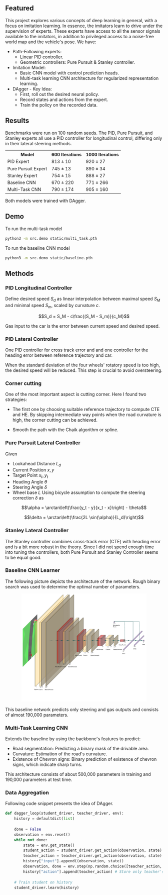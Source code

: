 ## Featured

This project explores various concepts of deep learning in general, with a focus on imitation learning. In essence, the imitators learn to drive under the supervision of experts. These experts have access to all the sensor signals available to the imitators, in addition to privileged access to a noise-free world map and the vehicle's pose. We have:
- Path-Following experts:
  - Linear PID controller.
  - Geometric controllers: Pure Pursuit & Stanley controller.
- Imitation Model:
  - Basic CNN model with control prediction heads.
  - Multi-task learning CNN architecture for regularized representation learning.
- DAgger - Key Idea:
  - First, roll out the desired neural policy.
  - Record states and actions from the expert.
  - Train the policy on the recorded data.

## Results

Benchmarks were run on 100 random seeds. The PID, Pure Pursuit, and Stanley experts all use a PID controller for longitudinal control, differing only in their lateral steering methods.

<table align="center">
    <tr>
        <th>Model</th>
        <th>600 Iterations</th>
        <th>1000 Iterations</th>
    </tr>
    <tr>
        <td>PID Expert</td>
        <td>813 &plusmn; 10</td>
        <td>920 &plusmn; 27</td>
    </tr>
    <tr>
        <td>Pure Pursuit Expert</td>
        <td>745 &plusmn; 13</td>
        <td>890 &plusmn; 34</td>
    </tr>
    <tr>
        <td>Stanley Expert</td>
        <td>754 &plusmn; 15</td>
        <td>888 &plusmn; 27</td>
    </tr>
    <tr>
        <td>Baseline CNN</td>
        <td>670 &plusmn; 220</td>
        <td>771 &plusmn; 266</td>
    </tr>
    <tr>
        <td>Multi-Task CNN</td>
        <td>790 &plusmn; 174</td>
        <td>905 &plusmn; 160</td>
    </tr>
</table>

Both models were trained with DAgger.

## Demo

To run the multi-task model

```bash
python3 -m src.demo static/multi_task.pth
```

To run the baseline CNN model

```bash
python3 -m src.demo static/baseline.pth
```

## Methods

### PID Longitudinal Controller

Define desired speed $S_d$ as linear interpolation between maximal speed $S_M$ and minimal speed $S_m$, scaled by curvature $c$.

$$S_d = S_M - c\frac{(S_M - S_m)}{c_M}$$

Gas input to the car is the error between current speed and desired speed.

### PID Lateral Controller

One PID controller for cross track error and and one controller for the heading error between reference trajectory and car.

When the standard deviation of the four wheels' rotatory speed is too high, the desired speed will be reduced. This step is crucial to avoid oversteering.

### Corner cutting

One of the most important aspect is cutting corner. Here I found two strategies:

- The first one by choosing suitable reference trajectory to compute CTE and HE. By skipping intermediate way points when the road curvature is high, the corner cutting can be achieved.

- Smooth the path with the Chaik algorithm or spline.

### Pure Pursuit Lateral Controller

Given

- Lookahead Distance $L_d$
- Current Position $x, y$
- Target Point $x_t, y_t$
- Heading Angle $\theta$
- Steering Angle $\delta$
- Wheel base $L$
Using bicycle assumption to compute the steering correction $\delta$ as

$$\alpha = \arctan\left(\frac{y_t - y}{x_t - x}\right) - \theta$$

$$\delta = \arctan\left(\frac{2L \sin(\alpha)}{L_d}\right)$$

### Stanley Lateral Controller

The Stanley controller combines cross-track error (CTE) with heading error and is a bit more robust in the theory. Since I did not spend enough time into tuning the controllers, both Pure Pursuit and Stanley Controller seems to be equal good.

### Baseline CNN Learner

The following picture depicts the architecture of the network. Rough binary search was used to determine the optimal number of parameters.

<p align="center">
  <img src="static/single_task.png" alt="Single-task learning baseline" width="400"/>
</p>

This baseline network predicts only steering and gas outputs and consists of almost 190,000 parameters.

### Multi-Task Learning CNN

Extends the baseline by using the backbone's features to predict:

- Road segmentation: Predicting a binary mask of the drivable area.
- Curvature: Estimation of the road's curvature.
- Existence of Chevron signs: Binary prediction of existence of chevron signs, which indicate sharp turns.

This architecture consists of about 500,000 parameters in training and 190,000 parameters at test time.

### Data Aggregation

Following code snippet presents the idea of DAgger.

```python
def dagger_loop(student_driver, teacher_driver, env):
    history = defaultdict(list)

    done = False
    observation = env.reset()
    while not done:
        state = env.get_state()
        student_action = student_driver.get_action(observation, state)
        teacher_action = teacher_driver.get_action(observation, state)
        history["input"].append((observation, state))
        observation, done = env.step(np.random.choice([teacher_action, student_action], [0.99**epoch, 1-0.99**epoch])) # Roll out randomly either student's action or teacher's action.
        history["action"].append(teacher_action) # Store only teacher's action.

    # Train student on history
    student_driver.learn(history)
```

